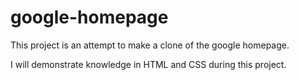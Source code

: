 # google-homepage

This project is an attempt to make a clone of the google homepage.

I will demonstrate knowledge in HTML and CSS during this project.